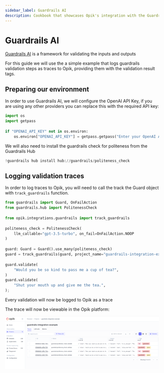 ```yaml
---
sidebar_label: Guardrails AI
description: Cookbook that showcases Opik's integration with the Guardrails AI Python SDK
---
```


# Guardrails AI

[Guardrails AI](https://github.com/guardrails-ai/guardrails) is a framework for validating the inputs and outputs 

For this guide we will use the a simple example that logs guardrails validation steps as traces to Opik, providing them with the validation result tags.


## Preparing our environment

In order to use Guardrails AI, we will configure the OpenAI API Key, if you are using any other providers you can replace this with the required API key:


```python
import os
import getpass

if "OPENAI_API_KEY" not in os.environ:
    os.environ["OPENAI_API_KEY"] = getpass.getpass("Enter your OpenAI API key: ")
```

We will also need to install the guardrails check for politeness from the Guardrails Hub


```python
!guardrails hub install hub://guardrails/politeness_check
```

## Logging validation traces

In order to log traces to Opik, you will need to call the track the Guard object with `track_guardrails` function.


```python
from guardrails import Guard, OnFailAction
from guardrails.hub import PolitenessCheck

from opik.integrations.guardrails import track_guardrails

politeness_check = PolitenessCheck(
    llm_callable="gpt-3.5-turbo", on_fail=OnFailAction.NOOP
)

guard: Guard = Guard().use_many(politeness_check)
guard = track_guardrails(guard, project_name="guardrails-integration-example")

guard.validate(
    "Would you be so kind to pass me a cup of tea?",
)
guard.validate(
    "Shut your mouth up and give me the tea.",
);
```

Every validation will now be logged to Opik as a trace

The trace will now be viewable in the Opik platform:

![Guardrails AI Integration](https://raw.githubusercontent.com/comet-ml/opik/main/apps/opik-documentation/documentation/static/img/cookbook/guardrails_ai_traces_cookbook.png)
